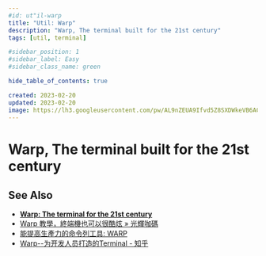 ```yaml
---
#id: ut"il-warp
title: "Util: Warp"
description: "Warp, The terminal built for the 21st century"
tags: [util, terminal]

#sidebar_position: 1
#sidebar_label: Easy
#sidebar_class_name: green

hide_table_of_contents: true

created: 2023-02-20
updated: 2023-02-20
image: https://lh3.googleusercontent.com/pw/AL9nZEUA9Ifvd5Z8SXDWkeVB6AC4MPGwnXaL6kBXNPoXwOQQ2jOcZ1Jw_0p8TKK8C3ZX0e67_FOY15eDrm7aaXSQJcKtoUzC80SAQEHsaBy6qS2AqNNs5VUFNXBKm439y_1wkvmDl-PnL8ReojnIumNlEvOXBg=w800-no?authuser=0
---
```


Warp, The terminal built for the 21st century
=============================================




See Also
--------

- [__Warp: The terminal for the 21st century__](https://www.warp.dev/)
- [Warp 教學，終端機也可以很酷炫 » 光輝咖碼](https://kamadiam.com/warp-tutorial/)
- [能提高生產力的命令列工具: WARP](https://useme.medium.com/能提高生產力的命令列工具-wrap-51c4b88163cd)
- [Warp--为开发人员打造的Terminal - 知乎](https://zhuanlan.zhihu.com/p/495217237)
